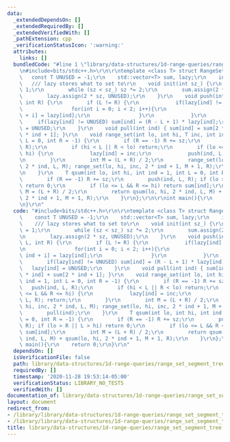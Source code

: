 ```yaml
---
data:
  _extendedDependsOn: []
  _extendedRequiredBy: []
  _extendedVerifiedWith: []
  _pathExtension: cpp
  _verificationStatusIcon: ':warning:'
  attributes:
    links: []
  bundledCode: "#line 1 \"library/data-structures/1d-range-queries/range_set_segment_tree.cpp\"\
    \n#include<bits/stdc++.h>\r\n\r\ntemplate <class T> struct RangeSetSeg {\r\n \
    \   const T UNUSED = -1;\r\n    std::vector<T> sum, lazy;\r\n    int sz;\r\n \
    \   /// lazy stores what to set to\r\n    void init(int sz_) {\r\n        sz =\
    \ 1;\r\n        while (sz < sz_) sz *= 2;\r\n        sum.assign(2 * sz, 0);\r\n\
    \        lazy.assign(2 * sz, UNUSED);\r\n    }\r\n    void push(int ind, int L,\
    \ int R) {\r\n        if (L != R) {\r\n            if(lazy[ind] != UNUSED){\r\n\
    \                for(int i = 0; i < 2; i++){\r\n                    lazy[2 * ind\
    \ + i] = lazy[ind];\r\n                }\r\n            }\r\n        }\r\n   \
    \     if(lazy[ind] != UNUSED) sum[ind] = (R - L + 1) * lazy[ind];\r\n        lazy[ind]\
    \ = UNUSED;\r\n    }\r\n    void pull(int ind) { sum[ind] = sum[2 * ind] + sum[2\
    \ * ind + 1]; }\r\n    void range_set(int lo, int hi, T inc, int ind = 1, int\
    \ L = 0, int R = -1) {\r\n        if (R == -1) R += sz;\r\n        push(ind, L,\
    \ R);\r\n        if (hi < L || R < lo) return;\r\n        if (lo <= L && R <=\
    \ hi) {\r\n            lazy[ind] = inc;\r\n            push(ind, L, R); return;\r\
    \n        }\r\n        int M = (L + R) / 2;\r\n        range_set(lo, hi, inc,\
    \ 2 * ind, L, M); range_set(lo, hi, inc, 2 * ind + 1, M + 1, R);\r\n        pull(ind);\r\
    \n    }\r\n    T qsum(int lo, int hi, int ind = 1, int L = 0, int R = -1) {\r\n\
    \        if (R == -1) R += sz;\r\n        push(ind, L, R); if (lo > R || L > hi)\
    \ return 0;\r\n        if (lo <= L && R <= hi) return sum[ind];\r\n        int\
    \ M = (L + R) / 2;\r\n        return qsum(lo, hi, 2 * ind, L, M) + qsum(lo, hi,\
    \ 2 * ind + 1, M + 1, R);\r\n    }\r\n};\r\n\r\nint main(){\r\n    return 0;\r\
    \n}\r\n"
  code: "#include<bits/stdc++.h>\r\n\r\ntemplate <class T> struct RangeSetSeg {\r\n\
    \    const T UNUSED = -1;\r\n    std::vector<T> sum, lazy;\r\n    int sz;\r\n\
    \    /// lazy stores what to set to\r\n    void init(int sz_) {\r\n        sz\
    \ = 1;\r\n        while (sz < sz_) sz *= 2;\r\n        sum.assign(2 * sz, 0);\r\
    \n        lazy.assign(2 * sz, UNUSED);\r\n    }\r\n    void push(int ind, int\
    \ L, int R) {\r\n        if (L != R) {\r\n            if(lazy[ind] != UNUSED){\r\
    \n                for(int i = 0; i < 2; i++){\r\n                    lazy[2 *\
    \ ind + i] = lazy[ind];\r\n                }\r\n            }\r\n        }\r\n\
    \        if(lazy[ind] != UNUSED) sum[ind] = (R - L + 1) * lazy[ind];\r\n     \
    \   lazy[ind] = UNUSED;\r\n    }\r\n    void pull(int ind) { sum[ind] = sum[2\
    \ * ind] + sum[2 * ind + 1]; }\r\n    void range_set(int lo, int hi, T inc, int\
    \ ind = 1, int L = 0, int R = -1) {\r\n        if (R == -1) R += sz;\r\n     \
    \   push(ind, L, R);\r\n        if (hi < L || R < lo) return;\r\n        if (lo\
    \ <= L && R <= hi) {\r\n            lazy[ind] = inc;\r\n            push(ind,\
    \ L, R); return;\r\n        }\r\n        int M = (L + R) / 2;\r\n        range_set(lo,\
    \ hi, inc, 2 * ind, L, M); range_set(lo, hi, inc, 2 * ind + 1, M + 1, R);\r\n\
    \        pull(ind);\r\n    }\r\n    T qsum(int lo, int hi, int ind = 1, int L\
    \ = 0, int R = -1) {\r\n        if (R == -1) R += sz;\r\n        push(ind, L,\
    \ R); if (lo > R || L > hi) return 0;\r\n        if (lo <= L && R <= hi) return\
    \ sum[ind];\r\n        int M = (L + R) / 2;\r\n        return qsum(lo, hi, 2 *\
    \ ind, L, M) + qsum(lo, hi, 2 * ind + 1, M + 1, R);\r\n    }\r\n};\r\n\r\nint\
    \ main(){\r\n    return 0;\r\n}\r\n"
  dependsOn: []
  isVerificationFile: false
  path: library/data-structures/1d-range-queries/range_set_segment_tree.cpp
  requiredBy: []
  timestamp: '2020-11-28 19:53:14-05:00'
  verificationStatus: LIBRARY_NO_TESTS
  verifiedWith: []
documentation_of: library/data-structures/1d-range-queries/range_set_segment_tree.cpp
layout: document
redirect_from:
- /library/library/data-structures/1d-range-queries/range_set_segment_tree.cpp
- /library/library/data-structures/1d-range-queries/range_set_segment_tree.cpp.html
title: library/data-structures/1d-range-queries/range_set_segment_tree.cpp
---
```

